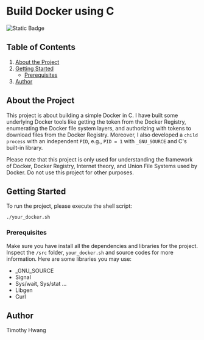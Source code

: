 # Build Docker using C

![Static Badge](https://img.shields.io/badge/C-Solutions-Blue?logo=c
)

## Table of Contents
1. [About the Project](#about-the-project)
2. [Getting Started](#getting-started)
    - [Prerequisites](#prerequisites)
3. [Author](#author)

## About the Project
This project is about building a simple Docker in C. I have built some underlying Docker tools like getting the token from the Docker Registry, enumerating the Docker file system layers, and authorizing with tokens to download files from the Docker Registry. Moreover, I also developed a `child process` with an independent `PID`, e.g., `PID = 1` with `_GNU_SOURCE` and C's built-in library.

Please note that this project is only used for understanding the framework of Docker, Docker Registry, Internet theory, and Union File Systems used by Docker. Do not use this project for other purposes.

## Getting Started
To run the project, please execute the shell script:
```shell
./your_docker.sh
```

### Prerequisites
Make sure you have install all the dependencies and libraries for the project. Inspect the `/src` folder, `your_docker.sh` and source codes for more information.
Here are some libraries you may use:
- _GNU_SOURCE
- Signal
- Sys/wait, Sys/stat ...
- Libgen
- Curl

## Author
Timothy Hwang